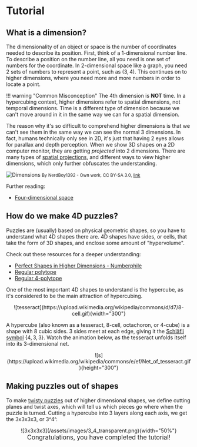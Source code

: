 # Tutorial

## What is a dimension?

The dimensionality of an object or space is the number of coordinates needed to describe its position. First, think of a 1-dimensional number line. To describe a position on the number line, all you need is one set of numbers for the coordinate. In 2-dimensional space like a graph, you need 2 sets of numbers to represent a point, such as $(3,4)$. This continues on to higher dimensions, where you need more and more numbers in order to locate a point.

!!! warning "Common Misconception"
    The 4th dimension is **NOT** time. In a hypercubing context, higher dimensions refer to spatial dimensions, not temporal dimensions. Time is a different type of dimension because we can't move around in it in the same way we can for a spatial dimension.

The reason why it's so difficult to comprehend higher dimensions is that we can't see them in the same way we can see the normal 3 dimensions. In fact, humans technically only see in 2D, it's just that having 2 eyes allows for parallax and depth perception. When we show 3D shapes on a 2D computer monitor, they are getting *projected* into 2 dimensions. There are many types of [spatial projections](https://en.wikipedia.org/wiki/3D_projection), and different ways to view higher dimensions, which only further obfuscates the understanding.

![Dimensions](https://upload.wikimedia.org/wikipedia/commons/thumb/4/45/Dimension_levels.svg/1920px-Dimension_levels.svg.png)
<small>By NerdBoy1392 - Own work, CC BY-SA 3.0, [link](https://commons.wikimedia.org/w/index.php?curid=5514315)</small>

Further reading:

- [Four-dimensional space](https://en.wikipedia.org/wiki/Four-dimensional_space)

## How do we make 4D puzzles?

Puzzles are (usually) based on physical geometric shapes, so you have to understand what 4D shapes there are. 4D shapes have sides, or cells, that take the form of 3D shapes, and enclose some amount of "hypervolume".

Check out these resources for a deeper understanding:

- [Perfect Shapes in Higher Dimensions - Numberphile](https://www.youtube.com/embed/2s4TqVAbfz4?list=PLKwXjCUFqOBFC9sjYtijVALmZSJK8Djo1)
- [Regular polytope](https://en.wikipedia.org/wiki/Regular_polytope)
- [Regular 4-polytope](https://en.wikipedia.org/wiki/Regular_4-polytope)

One of the most important 4D shapes to understand is the hypercube, as it's considered to be the main attraction of hypercubing.

<center>![tesseract](https://upload.wikimedia.org/wikipedia/commons/d/d7/8-cell.gif){width="300"}</center>

A hypercube (also known as a tesseract, 8-cell, octachoron, or 4-cube) is a shape with 8 cubic sides. 3 sides meet at each edge, giving it the [Schläfli symbol](https://en.wikipedia.org/wiki/Schl%C3%A4fli_symbol) {$4,3,3$}. Watch the animation below, as the tesseract unfolds itself into its 3-dimensional net.

<center>![s](https://upload.wikimedia.org/wikipedia/commons/e/ef/Net_of_tesseract.gif){height="300"}</center>

## Making puzzles out of shapes

To make [twisty puzzles](https://en.wikipedia.org/wiki/N-dimensional_sequential_move_puzzle) out of higher dimensional shapes, we define cutting planes and twist axes, which will tell us which pieces go where when the puzzle is turned.
Cutting a hypercube into 3 layers along each axis, we get the 3x3x3x3, or 3^4^.

<center>![3x3x3x3](/assets/images/3_4_transparent.png){width="50%"}</center>

<center><big>Congratulations, you have completed the tutorial!</big></center>

